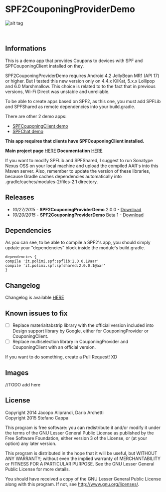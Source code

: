 # SPF2CouponingProviderDemo

![alt tag](https://raw.githubusercontent.com/deib-polimi/SPF2CouponingProviderDemo/master/repo_images/SPF2couponingprovider_header.png)

<br>

## Informations

This is a demo app that provides Coupons to devices with SPF and SPFCouponingClient installed on they.

SPF2CouponingProviderDemo requires Android 4.2 JellyBean MR1 (API 17) or higher. But I tested this new version only on 4.4.x KilKat, 5.x.x Lollipop and 6.0 Marshmallow. 
This choice is related to to the fact that in previous versions, Wi-Fi Direct was unstable and unreliable.

To be able to create apps based on SPF2, as this one, you must add SPFLib and SPFShared as remote dependencies into your build.gradle.

There are other 2 demo apps: 
- [SPFCouponingClient demo](https://github.com/deib-polimi/SPF2CouponingClientDemo)
- [SPFChat demo](https://github.com/deib-polimi/SPF2ChatDemo)

**This app requires that clients have SPFCouponingClient installed.**

**Main project page** [HERE](https://github.com/deib-polimi/SPF2)
**Documentation** [HERE](https://github.com/deib-polimi/SPF2_Documentation)

If you want to modify SPFLib and SPFShared, I suggest to run Sonatype Nexus OSS on your local machine 
and upload the compiled AAR's into this Maven server. Also, remember to update the version of these libraries, 
because Gradle caches dependencies automatically into .gradle/caches/modules-2/files-2.1 directory.


## Releases

- *10/27/2015* - **SPF2CouponingProviderDemo** 2.0.0 - [Download](https://github.com/Ks89/SPF2CouponingProviderDemo/releases/tag/v.2.0.0)
- *10/20/2015* - **SPF2CouponingProviderDemo** Beta 1 - [Download](https://github.com/Ks89/SPF2CouponingProviderDemo/releases/tag/v.beta1)


## Dependencies

As you can see, to be able to compile a SPF2's app, you should simply 
update your "dependencies" block inside the module's build.gradle.

```
dependencies {
compile 'it.polimi.spf:spflib:2.0.0.1@aar'
compile 'it.polimi.spf:spfshared:2.0.0.1@aar'
}
```

## Changelog

Changelog is available [HERE](https://raw.githubusercontent.com/deib-polimi/SPF2CouponingProviderDemo/master/CHANGELOG.md)


## Known issues to fix

- [ ] Replace materialtabstrip library with the official version included into Design support library by Google, either for CouponingProvider or CouponingClient.
- [ ] Replace multiselection library in CouponingProvider and CouponingClient with an official version.

If you want to do something, create a Pull Request! XD


## Images

//TODO add here


## License
Copyright 2014 Jacopo Aliprandi, Dario Archetti<br>
Copyright 2015 Stefano Cappa

This program is free software: you can redistribute it and/or modify
it under the terms of the GNU Lesser General Public License as published by
the Free Software Foundation, either version 3 of the License, or
(at your option) any later version.

This program is distributed in the hope that it will be useful,
but WITHOUT ANY WARRANTY; without even the implied warranty of
MERCHANTABILITY or FITNESS FOR A PARTICULAR PURPOSE.  See the
GNU Lesser General Public License for more details.

You should have received a copy of the GNU Lesser General Public License
along with this program.  If not, see <http://www.gnu.org/licenses/>.
